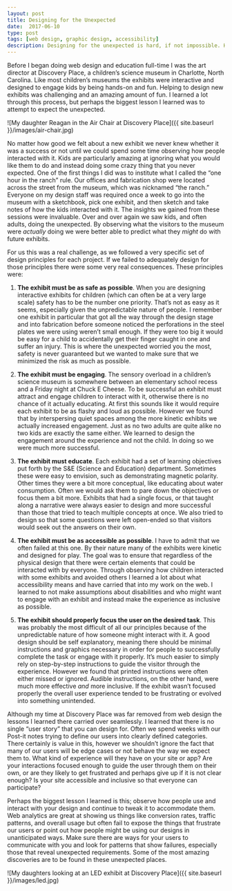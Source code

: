 ```yaml
---
layout: post
title: Designing for the Unexpected
date:  2017-06-10
type: post
tags: [web design, graphic design, accessibility]
description: Designing for the unexpected is hard, if not impossible. However we can train ourselves to make the unpredictable nature of people a part of our design process. Here's what I learned while designing for kids.
---
```

Before I began doing web design and education full-time I was the art director at Discovery Place, a children’s science museum in Charlotte, North Carolina. Like most children’s museums the exhibits were interactive and designed to engage kids by being hands-on and fun. Helping to design new exhibits was challenging and an amazing amount of fun. I learned a lot through this process, but perhaps the biggest lesson I learned was to attempt to expect the unexpected.

![My daughter Reagan in the Air Chair at Discovery Place]({{ site.baseurl }}/images/air-chair.jpg)

No matter how good we felt about a new exhibit we never knew whether it was a success or not until we could spend some time observing how people interacted with it. Kids are particularly amazing at ignoring what you would like them to do and instead doing some crazy thing that you never expected. One of the first things I did was to institute what I called the “one hour in the ranch” rule. Our offices and fabrication shop were located across the street from the museum, which was nicknamed “the ranch.” Everyone on my design staff was required once a week to go into the museum with a sketchbook, pick one exhibit, and then sketch and take notes of how the kids interacted with it. The insights we gained from these sessions were invaluable. Over and over again we saw kids, and often adults, doing the unexpected. By observing what the visitors to the museum were *actually* doing we were better able to predict what they *might* do with future exhibits.

For us this was a real challenge, as we followed a very specific set of design principles for each project. If we failed to adequately design for those principles there were some very real consequences. These principles were:

1. **The exhibit must be as safe as possible**. When you are designing interactive exhibits for children (which can often be at a very large scale) safety has to be the number one priority. That’s not as easy as it seems, especially given the unpredictable nature of people. I remember one exhibit in particular that got all the way through the design stage and into fabrication before someone noticed the perforations in the steel plates we were using weren’t small enough. If they were too big it would be easy for a child to accidentally get their finger caught in one and suffer an injury. This is where the unexpected worried you the most, safety is never guaranteed but we wanted to make sure that we minimized the risk as much as possible.

2. **The exhibit must be engaging**. The sensory overload in a children’s science museum is somewhere between an elementary school recess and a Friday night at Chuck E Cheese. To be successful an exhibit must attract and engage children to interact with it, otherwise there is no chance of it actually educating. At first this sounds like it would require each exhibit to be as flashy and loud as possible. However we found that by interspersing quiet spaces among the more kinetic exhibits we actually increased engagement. Just as no two adults are quite alike no two kids are exactly the same either. We learned to design the engagement around the experience and not the child. In doing so we were much more successful.

3. **The exhibit must educate**. Each exhibit had a set of learning objectives put forth by the S&E (Science and Education) department. Sometimes these were easy to envision, such as demonstrating magnetic polarity. Other times they were a bit more conceptual, like educating about water consumption. Often we would ask them to pare down the objectives or focus them a bit more. Exhibits that had a single focus, or that taught along a narrative were always easier to design and more successful than those that tried to teach multiple concepts at once. We also tried to design so that some questions were left open-ended so that visitors would seek out the answers on their own.

4. **The exhibit must be as accessible as possible**. I have to admit that we often failed at this one. By their nature many of the exhibits were kinetic and designed for play. The goal was to ensure that regardless of the physical design that there were certain elements that could be interacted with by everyone. Through observing how children interacted with some exhibits and avoided others I learned a lot about what accessibility means and have carried that into my work on the web. I learned to not make assumptions about disabilities and who might want to engage with an exhibit and instead make the experience as inclusive as possible.

5. **The exhibit should properly focus the user on the desired task**. This was probably the most difficult of all our principles because of the unpredictable nature of how someone might interact with it. A good design should be self explanatory, meaning there should be minimal instructions and graphics necessary in order for people to successfully complete the task or engage with it properly. It’s much easier to simply rely on step-by-step instructions to guide the visitor through the experience. However we found that printed instructions were often either missed or ignored. Audible instructions, on the other hand, were much more effective *and* more inclusive. If the exhibit wasn’t focused properly the overall user experience tended to be frustrating or evolved into something unintended.

Although my time at Discovery Place was far removed from web design the lessons I learned there carried over seamlessly. I learned that there is no single “user story” that you can design for. Often we spend weeks with our Post-it notes trying to define our users into clearly defined categories. There certainly is value in this, however we shouldn’t ignore the fact that many of our users will be edge cases or not behave the way we expect them to. What kind of experience will they have on your site or app? Are your interactions focused enough to guide the user through them on their own, or are they likely to get frustrated and perhaps give up if it is not clear enough? Is your site accessible and inclusive so that everyone can participate?

Perhaps the biggest lesson I learned is this; observe how people use and interact with your design and continue to tweak it to accommodate them. Web analytics are great at showing us things like conversion rates, traffic patterns, and overall usage but often fail to expose the things that frustrate our users or point out how people might be using our designs in unanticipated ways. Make sure there are ways for your users to communicate with you and look for patterns that show failures, especially those that reveal unexpected requirements. Some of the most amazing discoveries are to be found in these unexpected places.

![My daughters looking at an LED exhibit at Discovery Place]({{ site.baseurl }}/images/led.jpg)